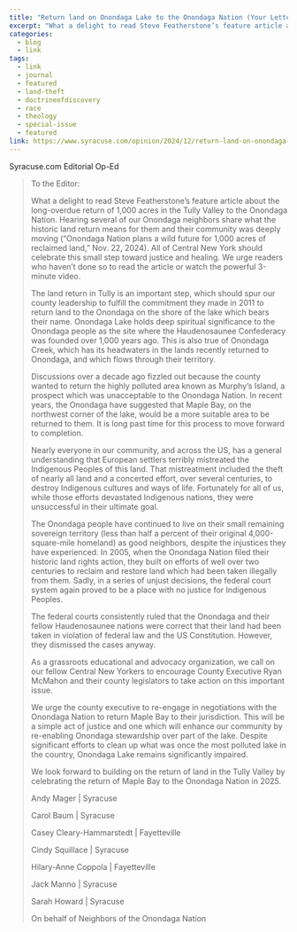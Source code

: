 ```yaml
---
title: "Return land on Onondaga Lake to the Onondaga Nation (Your Letters)"
excerpt: "What a delight to read Steve Featherstone’s feature article about the long-overdue return of 1,000 acres in the Tully Valley to the Onondaga Nation. Hearing several of our Onondaga neighbors share what the historic land return means for them and their community was deeply moving (“Onondaga Nation plans a wild future for 1,000 acres of reclaimed land,” Nov. 22, 2024). All of Central New York should celebrate this small step toward justice and healing. We urge readers who haven’t done so to read the article or watch the powerful 3-minute video."
categories:
  - blog
  - link
tags:
  - link
  - journal
  - featured
  - land-theft
  - doctrineofdiscovery
  - race
  - theology
  - special-issue
  - featured
link: https://www.syracuse.com/opinion/2024/12/return-land-on-onondaga-lake-to-the-onondaga-nation-your-letters.html
---
```

Syracuse.com Editorial Op-Ed
<blockquote>
To the Editor:

What a delight to read Steve Featherstone’s feature article about the long-overdue return of 1,000 acres in the Tully Valley to the Onondaga Nation. Hearing several of our Onondaga neighbors share what the historic land return means for them and their community was deeply moving (“Onondaga Nation plans a wild future for 1,000 acres of reclaimed land,” Nov. 22, 2024). All of Central New York should celebrate this small step toward justice and healing. We urge readers who haven’t done so to read the article or watch the powerful 3-minute video.

The land return in Tully is an important step, which should spur our county leadership to fulfill the commitment they made in 2011 to return land to the Onondaga on the shore of the lake which bears their name. Onondaga Lake holds deep spiritual significance to the Onondaga people as the site where the Haudenosaunee Confederacy was founded over 1,000 years ago. This is also true of Onondaga Creek, which has its headwaters in the lands recently returned to Onondaga, and which flows through their territory.

Discussions over a decade ago fizzled out because the county wanted to return the highly polluted area known as Murphy’s Island, a prospect which was unacceptable to the Onondaga Nation. In recent years, the Onondaga have suggested that Maple Bay, on the northwest corner of the lake, would be a more suitable area to be returned to them. It is long past time for this process to move forward to completion.

Nearly everyone in our community, and across the US, has a general understanding that European settlers terribly mistreated the Indigenous Peoples of this land. That mistreatment included the theft of nearly all land and a concerted effort, over several centuries, to destroy Indigenous cultures and ways of life. Fortunately for all of us, while those efforts devastated Indigenous nations, they were unsuccessful in their ultimate goal.

The Onondaga people have continued to live on their small remaining sovereign territory (less than half a percent of their original 4,000-square-mile homeland) as good neighbors, despite the injustices they have experienced. In 2005, when the Onondaga Nation filed their historic land rights action, they built on efforts of well over two centuries to reclaim and restore land which had been taken illegally from them. Sadly, in a series of unjust decisions, the federal court system again proved to be a place with no justice for Indigenous Peoples.

The federal courts consistently ruled that the Onondaga and their fellow Haudenosaunee nations were correct that their land had been taken in violation of federal law and the US Constitution. However, they dismissed the cases anyway.

As a grassroots educational and advocacy organization, we call on our fellow Central New Yorkers to encourage County Executive Ryan McMahon and their county legislators to take action on this important issue.

We urge the county executive to re-engage in negotiations with the Onondaga Nation to return Maple Bay to their jurisdiction. This will be a simple act of justice and one which will enhance our community by re-enabling Onondaga stewardship over part of the lake. Despite significant efforts to clean up what was once the most polluted lake in the country, Onondaga Lake remains significantly impaired.

We look forward to building on the return of land in the Tully Valley by celebrating the return of Maple Bay to the Onondaga Nation in 2025.

Andy Mager | Syracuse

Carol Baum | Syracuse

Casey Cleary-Hammarstedt | Fayetteville

Cindy Squillace | Syracuse

Hilary-Anne Coppola | Fayetteville

Jack Manno | Syracuse

Sarah Howard | Syracuse

On behalf of Neighbors of the Onondaga Nation
</blockquote>